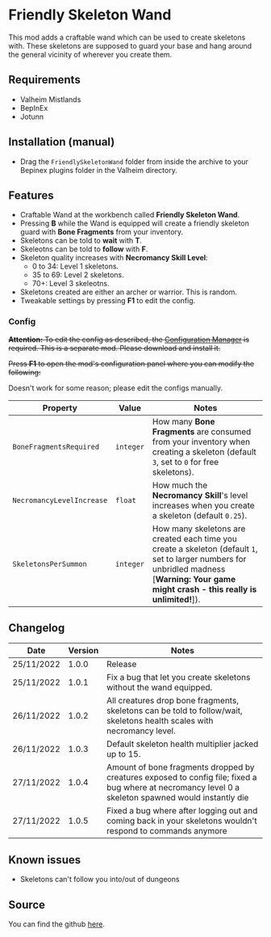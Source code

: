 # Friendly Skeleton Wand

This mod adds a craftable wand which can be used to create skeletons with. These skeletons are supposed to guard your base and hang around the general vicinity of wherever you create them.

## Requirements

- Valheim Mistlands
- BepInEx
- Jotunn

## Installation (manual)

- Drag the `FriendlySkeletonWand` folder from inside the archive to your Bepinex plugins folder in the Valheim directory.

## Features

- Craftable Wand at the workbench called **Friendly Skeleton Wand**.
- Pressing **B** while the Wand is equipped will create a friendly skeleton guard with **Bone Fragments** from your inventory.
- Skeletons can be told to **wait** with **T**.
- Skeleotns can be told to **follow** with **F**.
- Skeleton quality increases with **Necromancy Skill Level**:
	+ 0 to 34: Level 1 skeletons.
	+ 35 to 69: Level 2 skeletons.
	+ 70+: Level 3 skeleotns.
- Skeletons created are either an archer or warrior. This is random.
- Tweakable settings by pressing **F1** to edit the config.

### Config

~~**Attention:** To edit the config as described, the [Configuration Manager](https://github.com/BepInEx/BepInEx.ConfigurationManager/releases) is required. This is a separate mod. Please download and install it.~~

~~Press **F1** to open the mod's configuration panel where you can modify the following:~~

Doesn't work for some reason; please edit the configs manually.

Property | Value | Notes
--- | --- | ---
`BoneFragmentsRequired` | `integer` | How many **Bone Fragments** are consumed from your inventory when creating a skeleton (default `3`, set to `0` for free skeletons).
`NecromancyLevelIncrease` | `float` | How much the **Necromancy Skill**'s level increases when you create a skeleton (default `0.25`).
`SkeletonsPerSummon` | `integer` | How many skeletons are created each time you create a skeleton (default `1`, set to larger numbers  for unbridled madness [**Warning: Your game might crash - this really is unlimited!**]).

## Changelog

Date | Version | Notes
--- | --- | ---
25/11/2022 | 1.0.0 | Release
25/11/2022 | 1.0.1 | Fix a bug that let you create skeletons without the wand equipped.
26/11/2022 | 1.0.2 | All creatures drop bone fragments, skeletons can be told to follow/wait, skeletons health scales with necromancy level.
26/11/2022 | 1.0.3 | Default skeleton health multiplier jacked up to 15.
27/11/2022 | 1.0.4 | Amount of bone fragments dropped by creatures exposed to config file; fixed a bug where at necromancy level 0 a skeleton spawned would instantly die
27/11/2022 | 1.0.5 | Fixed a bug where after logging out and coming back in your skeletons wouldn't respond to commands anymore

## Known issues

- Skeletons can't follow you into/out of dungeons

## Source

You can find the github [here](https://github.com/jpw1991/Friendly-Skeleton-Wand).
